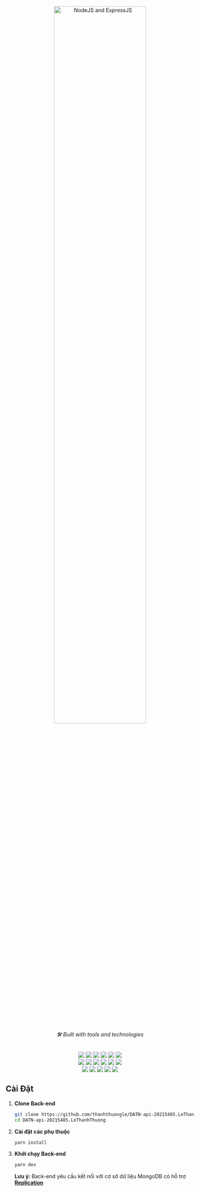 <div align="center">
  <img src="https://repository-images.githubusercontent.com/232512685/70107a80-31f8-11ea-9436-66c4dc25c0e2" alt="NodeJS and ExpressJS" width="70%" style="margin-bottom: 0px" />
</div>

<div align="center" style="margin-bottom: 32px">
  <i>🛠 Built with tools and technologies</i>
</div>

<div align="center">

  <!-- Language & Format  -->
  <img src="https://img.shields.io/badge/JavaScript-F7DF1E?style=for-the-badge&logo=javascript&logoColor=black"/>
  <img src="https://img.shields.io/badge/JSON-292929?style=for-the-badge&logo=json&logoColor=white"/>

  <!-- Runtime & Core -->
  <img src="https://img.shields.io/badge/Babel-F9DC3E?style=for-the-badge&logo=babel&logoColor=black"/>

  <!-- Dev Tools -->
  <img src="https://img.shields.io/badge/Yarn-2C8EBB?style=for-the-badge&logo=yarn&logoColor=white"/>
  <img src="https://img.shields.io/badge/ESLint-4B32C3?style=for-the-badge&logo=eslint"/>
  <img src="https://img.shields.io/badge/Nodemon-76D04B?style=for-the-badge&logo=nodemon&logoColor=white"/>

  <br />

  <!-- Database & Task -->
  <img src="https://img.shields.io/badge/MongoDB-47A248?style=for-the-badge&logo=mongodb&logoColor=white"/>
  <img src="https://img.shields.io/badge/Agenda-3E4E88?style=for-the-badge&logo=clockify&logoColor=white"/>

  <!-- File Upload & Media -->
  <img src="https://img.shields.io/badge/Cloudinary-3448C5?style=for-the-badge&logo=cloudinary&logoColor=white"/>

  <!-- Realtime & Email -->
  <img src="https://img.shields.io/badge/socket.io-010101?style=for-the-badge&logo=socketdotio&logoColor=white"/>
  <img src="https://img.shields.io/badge/Brevo_API-0078D4?style=for-the-badge&logo=maildotru&logoColor=white"/>

  
  <img src="https://img.shields.io/badge/CORS-0A0A0A?style=for-the-badge&logo=cors&logoColor=white"/>

  <br />

  <!-- Validation & Auth -->
  <img src="https://img.shields.io/badge/Joi-5E47A1?style=for-the-badge&logo=joi&logoColor=white"/>
  <img src="https://img.shields.io/badge/JSON_Web_Token-000000?style=for-the-badge&logo=jsonwebtokens&logoColor=white"/>
  <img src="https://img.shields.io/badge/BcryptJS-efb300?style=for-the-badge&logo=bcrypt&logoColor=black"/>

  <!-- Utilities -->
  <img src="https://img.shields.io/badge/Dotenv-8DD6F9?style=for-the-badge&logo=dotenv&logoColor=black"/>
  <img src="https://img.shields.io/badge/Lodash-3492FF?style=for-the-badge&logo=lodash&logoColor=black"/>

</div>

## Cài Đặt

1. **Clone Back-end**
    ```sh
    git clone https://github.com/thanhthuongle/DATN-api-20215485.LeThanhThuong.git
    cd DATN-api-20215485.LeThanhThuong
    ```

2. **Cài đặt các phụ thuộc**
    ```sh
    yarn install
    ```

3. **Khởi chạy Back-end**
    ```sh
    yarn dev
    ```
  
    <strong>Lưu ý: </strong> Back-end yêu cầu kết nối với cơ sở dữ liệu MongoDB có hỗ trợ **[Replication](https://www.mongodb.com/docs/manual/replication/)**
